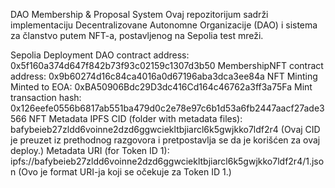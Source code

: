 DAO Membership & Proposal System
Ovaj repozitorijum sadrži implementaciju Decentralizovane Autonomne Organizacije (DAO) i sistema za članstvo putem NFT-a, postavljenog na Sepolia test mreži.

Sepolia Deployment
DAO contract address: 0x5f160a374d647f842b73f93c02159c1307d3b50
MembershipNFT contract address: 0x9b60274d16c84ca4016a0d67196aba3dca3ee84a
NFT Minting
Minted to EOA: 0xBA50906Bdc29D3dc416Cd164c46762a3ff3a75Fa
Mint transaction hash: 0x126eefe0556b6817ab551ba479d0c2e78e97c6b1d53a6fb2447aacf27ade3566
NFT Metadata
IPFS CID (folder with metadata files): bafybeieb27zldd6voinne2dzd6ggwciekltbjiarcl6k5gwjkko7ldf2r4 (Ovaj CID je preuzet iz prethodnog razgovora i pretpostavlja se da je korišćen za ovaj deploy.)
Metadata URI (for Token ID 1): ipfs://bafybeieb27zldd6voinne2dzd6ggwciekltbjiarcl6k5gwjkko7ldf2r4/1.json (Ovo je format URI-ja koji se očekuje za Token ID 1.)